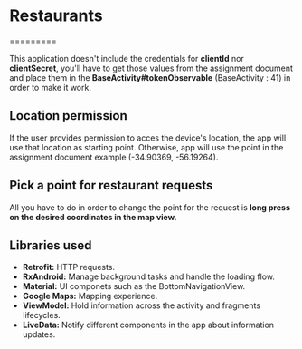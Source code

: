 # Restaurants
=========

This application doesn't include the credentials for **clientId** nor **clientSecret**, you'll have to get those values from the assignment document and place them in the **BaseActivity#tokenObservable** (BaseActivity : 41) in order to make it work.

## Location permission
If the user provides permission to acces the device's location, the app will use that location as starting point. Otherwise, app will use the point in the assignment document example (-34.90369, -56.19264).

## Pick a point for restaurant requests
All you have to do in order to change the point for the request is **long press on the desired coordinates in the map view**.

## Libraries used
- **Retrofit:** HTTP requests.
- **RxAndroid:** Manage background tasks and handle the loading flow.
- **Material:** UI componets such as the BottomNavigationView.
- **Google Maps:** Mapping experience.
- **ViewModel:** Hold information across the activity and fragments lifecycles.
- **LiveData:** Notify different components in the app about information updates.

